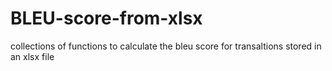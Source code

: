 # BLEU-score-from-xlsx
collections of functions to calculate the bleu score for transaltions stored in an xlsx file
